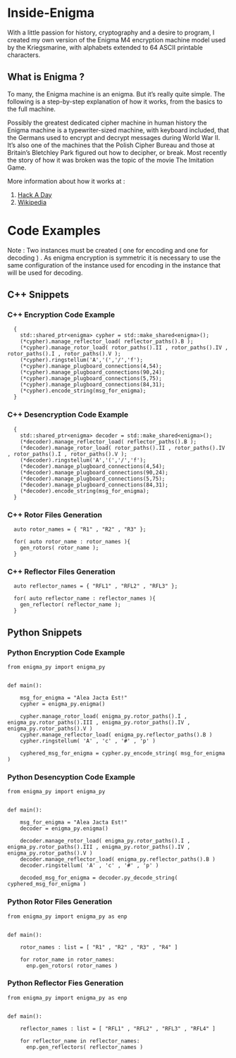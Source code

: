 # Inside-Enigma
With a little passion for history, cryptography and a desire to program, I created my own version of the Enigma M4 
encryption machine model used by the Kriegsmarine, with alphabets extended to 64 ASCII printable characters.

## What is Enigma ?

To many, the Enigma machine is an enigma. But it’s really quite simple. 
The following is a step-by-step explanation of how it works, from the basics to the full machine.

Possibly the greatest dedicated cipher machine in human history the Enigma machine is a typewriter-sized machine,
with keyboard included, that the Germans used to encrypt and decrypt messages during World War II. It’s also one of
the machines that the Polish Cipher Bureau and those at Britain’s Bletchley Park figured out how to decipher, 
or break. Most recently the story of how it was broken was the topic of the movie The Imitation Game.

More information about how it works at :
1. [Hack A Day](https://hackaday.com/tag/enigma-machine/)
2. [Wikipedia](https://en.wikipedia.org/wiki/Enigma_machine)

# Code Examples 

Note : Two instances must be created ( one for encoding and one for decoding ) . As enigma encryption is symmetric it 
is necessary to use the same configuration of the instance used for encoding in the instance that will be used for decoding.

## C++ Snippets


### C++ Encryption Code Example
```
  {
    std::shared_ptr<enigma> cypher = std::make_shared<enigma>();
    (*cypher).manage_reflector_load( reflector_paths().B );
    (*cypher).manage_rotor_load( rotor_paths().II , rotor_paths().IV , rotor_paths().I , rotor_paths().V );
    (*cypher).ringstellum('A','(','/','f');
    (*cypher).manage_plugboard_connections(4,54);
    (*cypher).manage_plugboard_connections(90,24);
    (*cypher).manage_plugboard_connections(5,75);
    (*cypher).manage_plugboard_connections(84,31);
    (*cypher).encode_string(msg_for_enigma);
  }  

```

### C++ Desencryption Code Example
```
  {
    std::shared_ptr<enigma> decoder = std::make_shared<enigma>();
    (*decoder).manage_reflector_load( reflector_paths().B );
    (*decoder).manage_rotor_load( rotor_paths().II , rotor_paths().IV , rotor_paths().I , rotor_paths().V );
    (*decoder).ringstellum('A','(','/','f');
    (*decoder).manage_plugboard_connections(4,54);
    (*decoder).manage_plugboard_connections(90,24);
    (*decoder).manage_plugboard_connections(5,75);
    (*decoder).manage_plugboard_connections(84,31);
    (*decoder).encode_string(msg_for_enigma);
  }  
```

### C++ Rotor Files Generation
```
  auto rotor_names = { "R1" , "R2" , "R3" };

  for( auto rotor_name : rotor_names ){
    gen_rotors( rotor_name );
  }

```

### C++ Reflector Files Generation
```
  auto reflector_names = { "RFL1" , "RFL2" , "RFL3" };

  for( auto reflector_name : reflector_names ){
    gen_reflector( reflector_name );
  }

```

## Python Snippets

### Python Encryption Code Example
```
from enigma_py import enigma_py


def main():

    msg_for_enigma = "Alea Jacta Est!"
    cypher = enigma_py.enigma()

    cypher.manage_rotor_load( enigma_py.rotor_paths().I , enigma_py.rotor_paths().III , enigma_py.rotor_paths().IV , enigma_py.rotor_paths().V )
    cypher.manage_reflector_load( enigma_py.reflector_paths().B )
    cypher.ringstellum( 'A' , 'c' , '#' , 'p' )

    cyphered_msg_for_enigma = cypher.py_encode_string( msg_for_enigma )

```

### Python Desencyption Code Example
```
from enigma_py import enigma_py


def main():

    msg_for_enigma = "Alea Jacta Est!"
    decoder = enigma_py.enigma()

    decoder.manage_rotor_load( enigma_py.rotor_paths().I , enigma_py.rotor_paths().III , enigma_py.rotor_paths().IV , enigma_py.rotor_paths().V )
    decoder.manage_reflector_load( enigma_py.reflector_paths().B )
    decoder.ringstellum( 'A' , 'c' , '#' , 'p' )    
    
    decoded_msg_for_enigma = decoder.py_decode_string( cyphered_msg_for_enigma )

```

### Python Rotor Files Generation
```
from enigma_py import enigma_py as enp


def main():

    rotor_names : list = [ "R1" , "R2" , "R3" , "R4" ]

    for rotor_name in rotor_names:
      enp.gen_rotors( rotor_names )
```

### Python Reflector Fies Generation
```
from enigma_py import enigma_py as enp


def main():

    reflector_names : list = [ "RFL1" , "RFL2" , "RFL3" , "RFL4" ]

    for reflector_name in reflector_names:
      enp.gen_reflectors( reflector_names )
```

